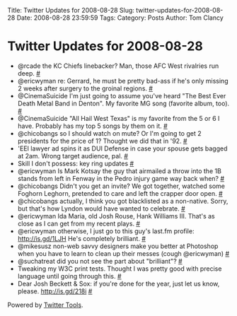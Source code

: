 Title: Twitter Updates for 2008-08-28
Slug: twitter-updates-for-2008-08-28
Date: 2008-08-28 23:59:59
Tags: 
Category: Posts
Author: Tom Clancy

# Twitter Updates for 2008-08-28

<ul class="aktt_tweet_digest">
	<li>@rcade the KC Chiefs linebacker? Man, those AFC West rivalries run deep. <a href="http://twitter.com/tclancy/statuses/901614255">#</a></li>
	<li>@ericwyman re: Gerrard, he must be pretty bad-ass if he's only missing 2 weeks after surgery to the groinal regions. <a href="http://twitter.com/tclancy/statuses/901614957">#</a></li>
	<li>@CinemaSuicide I'm just going to assume you've heard "The Best Ever Death Metal Band in Denton". My favorite MG song (favorite album, too). <a href="http://twitter.com/tclancy/statuses/901657976">#</a></li>
	<li>@CinemaSuicide "All Hail West Texas" is my favorite from the 5 or 6 I have. Probably has my top 5 songs by them on it. <a href="http://twitter.com/tclancy/statuses/901670527">#</a></li>
	<li>@chicobangs so I should watch on mute? Or I'm going to get 2 presidents for the price of 1? Thought we did that in '92. <a href="http://twitter.com/tclancy/statuses/901750185">#</a></li>
	<li>'EEI lawyer ad spins it as DUI Defense in case your spouse gets bagged at 2am. Wrong target audience, pal. <a href="http://twitter.com/tclancy/statuses/901870755">#</a></li>
	<li>Skill I don't possess: key ring updates <a href="http://twitter.com/tclancy/statuses/901876987">#</a></li>
	<li>@ericwyman Is Mark Kotsay the guy that airmailed a throw into the 1B stands from left in Fenway in the Pedro injury game way back when? <a href="http://twitter.com/tclancy/statuses/901880361">#</a></li>
	<li>@chicobangs Didn't you get an invite? We got together, watched some Foghorn Leghorn, pretended to care and left the crapper door open. <a href="http://twitter.com/tclancy/statuses/901909265">#</a></li>
	<li>@chicobangs actually, I think you got blacklisted as a non-native. Sorry, but that's how Lyndon would have wanted to celebrate. <a href="http://twitter.com/tclancy/statuses/901938105">#</a></li>
	<li>@ericwyman Ida Maria, old Josh Rouse, Hank Williams III. That's as close as I can get from my recent plays. <a href="http://twitter.com/tclancy/statuses/901941154">#</a></li>
	<li>@ericwyman otherwise, I just go to this guy's last.fm profile: <a href="http://is.gd/1LJH" rel="nofollow">http://is.gd/1LJH</a> He's completely brilliant. <a href="http://twitter.com/tclancy/statuses/901942650">#</a></li>
	<li>@mikesusz non-web savvy designers make you better at Photoshop when you have to learn to clean up their messes (cough @ericwyman) <a href="http://twitter.com/tclancy/statuses/901999999">#</a></li>
	<li>@suchatreat did you not see the part about "brilliant"? <a href="http://twitter.com/tclancy/statuses/902058124">#</a></li>
	<li>Tweaking my W3C  print tests. Thought I was pretty good with precise language until going through this. <a href="http://twitter.com/tclancy/statuses/902118611">#</a></li>
	<li>Dear Josh Beckett & Sox: if you're done for the year, just let us know, please. <a href="http://is.gd/218i" rel="nofollow">http://is.gd/218i</a> <a href="http://twitter.com/tclancy/statuses/902127575">#</a></li>
</ul>
<p class="aktt_credit">Powered by <a href="http://alexking.org/projects/wordpress">Twitter Tools</a>.</p>
